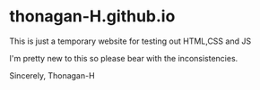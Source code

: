 # thonagan-H.github.io

This is just a temporary website for testing out HTML,CSS and JS 

I'm pretty new to this so please bear with the inconsistencies.

Sincerely,
Thonagan-H
